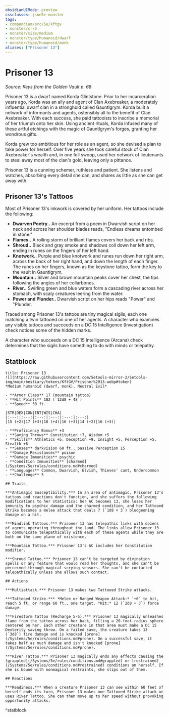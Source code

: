 ```yaml
---
obsidianUIMode: preview
cssclasses: json5e-monster
tags:
- compendium/src/5e/kftgv
- monster/cr/5
- monster/size/medium
- monster/type/humanoid/dwarf
- monster/type/humanoid/monk
aliases: ["Prisoner 13"]
---
```

# Prisoner 13
*Source: Keys from the Golden Vault p. 68*  

Prisoner 13 is a dwarf named Korda Glintstone. Prior to her incarceration years ago, Korda was an ally and agent of Clan Axebreaker, a moderately influential dwarf clan in a stronghold called Gauntlgrym. Korda built a network of informants and agents, ostensibly all to the benefit of Clan Axebreaker. With each success, she paid tattooists to inscribe a memorial of her triumph onto her skin. Using ancient rituals, Korda infused many of these artful etchings with the magic of Gauntlgrym's forges, granting her wondrous gifts.

Korda grew too ambitious for her role as an agent, so she devised a plan to take power for herself. Over five years she took careful stock of Clan Axebreaker's wealth and, in one fell swoop, used her network of lieutenants to steal away most of the clan's gold, leaving only a pittance.

Prisoner 13 is a cunning schemer, ruthless and patient. She listens and watches, absorbing every detail she can, and shares as little as she can get away with.

## Prisoner 13's Tattoos

Most of Prisoner 13's inkwork is covered by her uniform. Her tattoos include the following:

- **Dwarven Poetry..** An excerpt from a poem in Dwarvish script on her neck and across her shoulder blades reads, "Endless dreams entombed in stone."  
- **Flames..** A roiling storm of brilliant flames covers her back and ribs.  
- **Shroud..** Black and gray smoke and shadows coil down her left arm, ending in runes on the fingers of her left hand.  
- **Knotwork..** Purple and blue knotwork and runes run down her right arm, across the back of her right hand, and down the length of each finger. The runes on her fingers, known as the keystone tattoo, form the key to the vault in Gauntlgrym.  
- **Mountain..** Silver and brown mountain peaks cover her chest, the tips following the angles of her collarbones.  
- **River..** Swirling green and blue waters form a cascading river across her stomach, with scaly creatures leering from the water.  
- **Power and Plunder..** Dwarvish script on her hips reads "Power" and "Plunder.  

Traced among Prisoner 13's tattoos are tiny magical sigils, each one matching a twin tattooed on one of her agents. A character who examines any visible tattoos and succeeds on a DC 15 Intelligence (Investigation) check notices some of the hidden marks.

A character who succeeds on a DC 15 Intelligence (Arcana) check determines that the sigils have something to do with minds or telepathy.

## Statblock

```ad-statblock
title: Prisoner 13
![](https://raw.githubusercontent.com/5etools-mirror-2/5etools-img/main/bestiary/tokens/KftGV/Prisoner%2013.webp#token)
*Medium humanoid (dwarf, monk), Neutral Evil*

- **Armor Class** 17 (mountain tattoo)
- **Hit Points** 102 (`12d8 + 48`)
- **Speed** 30 ft.

|STR|DEX|CON|INT|WIS|CHA|
|:---:|:---:|:---:|:---:|:---:|:---:|
|15 (+2)|17 (+3)|18 (+4)|16 (+3)|14 (+2)|16 (+3)|

- **Proficiency Bonus** +3
- **Saving Throws** Constitution +7, Wisdom +5
- **Skills** Athletics +5, Deception +9, Insight +5, Perception +5, Stealth +6
- **Senses** darkvision 60 ft., passive Perception 15
- **Damage Resistances** poison
- **Damage Immunities** psychic
- **Condition Immunities** [charmed](/Systems/5e/rules/conditions.md#charmed)
- **Languages** Common, Dwarvish, Elvish, Thieves' cant, Undercommon
- **Challenge** 5

## Traits

***Antimagic Susceptibility.*** In an area of antimagic, Prisoner 13's tattoos and reactions don't function, and she suffers the following modifications to her statistics: her AC becomes 13, she loses her immunity to psychic damage and the charmed condition, and her Tattooed Strike becomes a melee attack that deals 7 (`1d8 + 3`) bludgeoning damage on a hit.

***Mindlink Tattoos.*** Prisoner 13 has telepathic links with dozens of agents operating throughout the land. The links allow Prisoner 13 to communicate telepathically with each of these agents while they are both on the same plane of existence.

***Mountain Tattoo.*** Prisoner 13's AC includes her Constitution modifier.

***Shroud Tattoo.*** Prisoner 13 can't be targeted by divination spells or any feature that would read her thoughts, and she can't be perceived through magical scrying sensors. She can't be contacted telepathically unless she allows such contact.

## Actions

***Multiattack.*** Prisoner 13 makes two Tattooed Strike attacks.

***Tattooed Strike.*** *Melee or Ranged Weapon Attack:* `+6` to hit, reach 5 ft. or range 60 ft., one target. *Hit:* 12 (`2d8 + 3`) force damage.

***Firestorm Tattoo (Recharge 5-6).*** Prisoner 13 magically unleashes flame from the tattoo across her back, filling a 20-foot-radius sphere centered on her. Each other creature in that area must make a DC 15 Dexterity saving throw. On a failed save, the creature takes 13 (`3d8`) fire damage and is knocked [prone](/Systems/5e/rules/conditions.md#prone). On a successful save, it takes half as much damage and isn't knocked [prone](/Systems/5e/rules/conditions.md#prone).

***River Tattoo.*** Prisoner 13 magically ends any effects causing the [grappled](/Systems/5e/rules/conditions.md#grappled) or [restrained](/Systems/5e/rules/conditions.md#restrained) conditions on herself. If she is bound with nonmagical restraints, she slips out of them.

## Reactions

***Readiness.*** When a creature Prisoner 13 can see within 60 feet of herself ends its turn, Prisoner 13 makes one Tattooed Strike attack or uses River Tattoo. She can then move up to her speed without provoking opportunity attacks.
```
^statblock